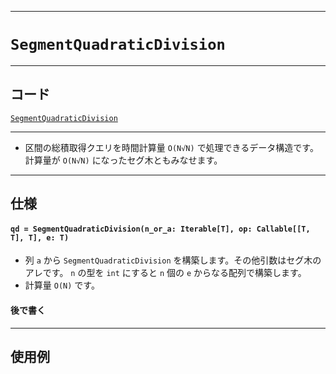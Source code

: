 _____

# `SegmentQuadraticDivision`

_____

## コード

[`SegmentQuadraticDivision`](https://github.com/titanium-22/Library/blob/main/QuadraticDivision/SegmentQuadraticDivision.py)

_____

- 区間の総積取得クエリを時間計算量 `O(N√N)` で処理できるデータ構造です。計算量が `O(N√N)` になったセグ木ともみなせます。

_____

## 仕様

#### `qd = SegmentQuadraticDivision(n_or_a: Iterable[T], op: Callable[[T, T], T], e: T)`
- 列 `a` から `SegmentQuadraticDivision` を構築します。その他引数はセグ木のアレです。
`n` の型を `int` にすると `n` 個の `e` からなる配列で構築します。
- 計算量 `O(N)` です。

#### 後で書く

_____

## 使用例

```python
```

